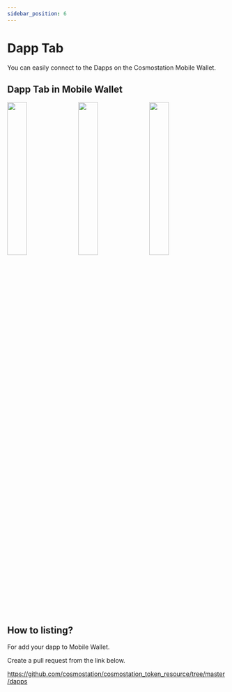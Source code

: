 ```yaml
---
sidebar_position: 6
---
```


# Dapp Tab

You can easily connect to the Dapps on the Cosmostation Mobile Wallet.

## Dapp Tab in Mobile Wallet

<img src="/img/developer/mobile/6-mobile-dapp-tab-1.jpeg" width="30%" height="30%" />
&nbsp;&nbsp;<img src="/img/developer/mobile/6-mobile-dapp-tab-2.jpeg" width="30%" height="30%" />
&nbsp;&nbsp;<img src="/img/developer/mobile/6-mobile-dapp-tab-3.jpeg" width="30%" height="30%" />

## How to listing?

For add your dapp to Mobile Wallet.

Create a pull request from the link below.

https://github.com/cosmostation/cosmostation_token_resource/tree/master/dapps
